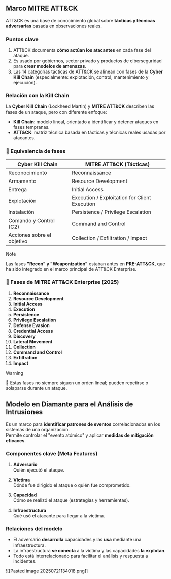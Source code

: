 ## Marco MITRE ATT&CK
ATT&CK es una base de conocimiento global sobre **tácticas y técnicas adversarias** basada en observaciones reales.

### Puntos clave
1. ATT&CK documenta **cómo actúan los atacantes** en cada fase del ataque.  
2. Es usado por gobiernos, sector privado y productos de ciberseguridad para **crear modelos de amenazas**.  
3. Las 14 categorías tácticas de ATT&CK se alinean con fases de la **Cyber Kill Chain** (especialmente: explotación, control, mantenimiento y ejecución).

### Relación con la Kill Chain
La **Cyber Kill Chain** (Lockheed Martin) y **MITRE ATT&CK** describen las fases de un ataque, pero con diferente enfoque:

- **Kill Chain**: modelo lineal, orientado a identificar y detener ataques en fases tempranas.
- **ATT&CK**: matriz técnica basada en tácticas y técnicas reales usadas por atacantes.

### 🔄 Equivalencia de fases

|**Cyber Kill Chain**|**MITRE ATT&CK (Tácticas)**|
|---|---|
|Reconocimiento|Reconnaissance|
|Armamento|Resource Development|
|Entrega|Initial Access|
|Explotación|Execution / Exploitation for Client Execution|
|Instalación|Persistence / Privilege Escalation|
|Comando y Control (C2)|Command and Control|
|Acciones sobre el objetivo|Collection / Exfiltration / Impact|

>[!NOTE]
>Las fases **"Recon" y "Weaponization"** estaban antes en **PRE-ATT&CK**, que ha sido integrado en el marco principal de ATT&CK Enterprise.

### 🧱 Fases de MITRE ATT&CK Enterprise (2025)

1. **Reconnaissance**
2. **Resource Development**
3. **Initial Access**
4. **Execution**
5. **Persistence**
6. **Privilege Escalation**
7. **Defense Evasion**
8. **Credential Access**
9. **Discovery**
10. **Lateral Movement**
11. **Collection**
12. **Command and Control**
13. **Exfiltration**
14. **Impact**

>[!WARNING]
>🔎 Estas fases no siempre siguen un orden lineal; pueden repetirse o solaparse durante un ataque.

## Modelo en Diamante para el Análisis de Intrusiones
Es un marco para **identificar patrones de eventos** correlacionados en los sistemas de una organización.  
Permite controlar el "evento atómico" y aplicar **medidas de mitigación eficaces**.

### Componentes clave (Meta Features)
1. **Adversario**  
   Quién ejecutó el ataque.

2. **Víctima**  
   Dónde fue dirigido el ataque o quién fue comprometido.

3. **Capacidad**  
   Cómo se realizó el ataque (estrategias y herramientas).

4. **Infraestructura**  
   Qué usó el atacante para llegar a la víctima.

### Relaciones del modelo
- El adversario **desarrolla** capacidades y las **usa** mediante una infraestructura.  
- La infraestructura **se conecta** a la víctima y las capacidades **la explotan**.  
- Todo está interrelacionado para facilitar el análisis y respuesta a incidentes.

![[Pasted image 20250721134018.png]]
